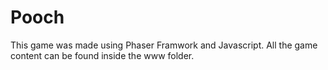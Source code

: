 # Pooch
This game was made using Phaser Framwork and Javascript.
All the game content can be found inside the www folder.
